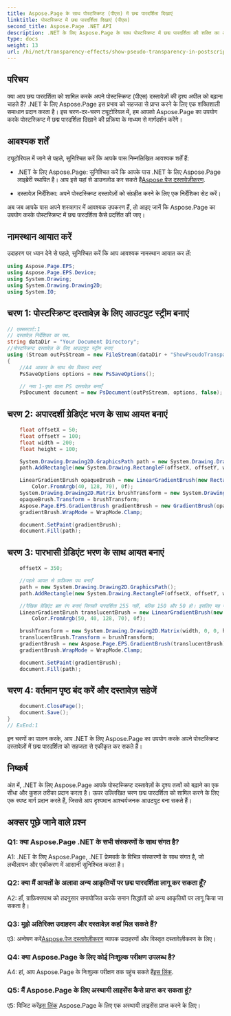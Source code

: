 ```yaml
---
title: Aspose.Page के साथ पोस्टस्क्रिप्ट (पीएस) में छद्म पारदर्शिता दिखाएं
linktitle: पोस्टस्क्रिप्ट में छद्म पारदर्शिता दिखाएं (पीएस)
second_title: Aspose.Page .NET API
description: .NET के लिए Aspose.Page के साथ पोस्टस्क्रिप्ट में छद्म पारदर्शिता की शक्ति का अन्वेषण करें। दृश्यात्मक रूप से आश्चर्यजनक दस्तावेज़ों के लिए हमारी चरण-दर-चरण मार्गदर्शिका का पालन करें।
type: docs
weight: 13
url: /hi/net/transparency-effects/show-pseudo-transparency-in-postscript-ps/
---
```

## परिचय

क्या आप छद्म पारदर्शिता को शामिल करके अपने पोस्टस्क्रिप्ट (पीएस) दस्तावेज़ों की दृश्य अपील को बढ़ाना चाहते हैं? .NET के लिए Aspose.Page इस प्रभाव को सहजता से प्राप्त करने के लिए एक शक्तिशाली समाधान प्रदान करता है। इस चरण-दर-चरण ट्यूटोरियल में, हम आपको Aspose.Page का उपयोग करके पोस्टस्क्रिप्ट में छद्म पारदर्शिता दिखाने की प्रक्रिया के माध्यम से मार्गदर्शन करेंगे।

## आवश्यक शर्तें

ट्यूटोरियल में जाने से पहले, सुनिश्चित करें कि आपके पास निम्नलिखित आवश्यक शर्तें हैं:

- .NET के लिए Aspose.Page: सुनिश्चित करें कि आपके पास .NET के लिए Aspose.Page लाइब्रेरी स्थापित है। आप इसे यहां से डाउनलोड कर सकते हैं[Aspose.पेज दस्तावेज़ीकरण](https://reference.aspose.com/page/net/).

- दस्तावेज़ निर्देशिका: अपने पोस्टस्क्रिप्ट दस्तावेज़ों को संग्रहीत करने के लिए एक निर्देशिका सेट करें।

अब जब आपके पास अपने शस्त्रागार में आवश्यक उपकरण हैं, तो आइए जानें कि Aspose.Page का उपयोग करके पोस्टस्क्रिप्ट में छद्म पारदर्शिता कैसे प्रदर्शित की जाए।

## नामस्थान आयात करें

उदाहरण पर ध्यान देने से पहले, सुनिश्चित करें कि आप आवश्यक नामस्थान आयात कर लें:

```csharp
using Aspose.Page.EPS;
using Aspose.Page.EPS.Device;
using System.Drawing;
using System.Drawing.Drawing2D;
using System.IO;
```

## चरण 1: पोस्टस्क्रिप्ट दस्तावेज़ के लिए आउटपुट स्ट्रीम बनाएं

```csharp
// एक्सस्टार्ट:1
// दस्तावेज़ निर्देशिका का पथ.
string dataDir = "Your Document Directory";
//पोस्टस्क्रिप्ट दस्तावेज़ के लिए आउटपुट स्ट्रीम बनाएं
using (Stream outPsStream = new FileStream(dataDir + "ShowPseudoTransparency_outPS.ps", FileMode.Create))
{
	//A4 आकार के साथ सेव विकल्प बनाएं
	PsSaveOptions options = new PsSaveOptions();

	// नया 1-पृष्ठ वाला PS दस्तावेज़ बनाएँ
	PsDocument document = new PsDocument(outPsStream, options, false);
```

## चरण 2: अपारदर्शी ग्रेडिएंट भरण के साथ आयत बनाएं

```csharp
	float offsetX = 50;
	float offsetY = 100;
	float width = 200;
	float height = 100;

	System.Drawing.Drawing2D.GraphicsPath path = new System.Drawing.Drawing2D.GraphicsPath();
	path.AddRectangle(new System.Drawing.RectangleF(offsetX, offsetY, width, height));

	LinearGradientBrush opaqueBrush = new LinearGradientBrush(new RectangleF(0, 0, 200, 100), Color.FromArgb(0, 0, 0),
		Color.FromArgb(40, 128, 70), 0f);
	System.Drawing.Drawing2D.Matrix brushTransform = new System.Drawing.Drawing2D.Matrix(width, 0, 0, height, offsetX, offsetY);
	opaqueBrush.Transform = brushTransform;
	Aspose.Page.EPS.GradientBrush gradientBrush = new GradientBrush(opaqueBrush);
	gradientBrush.WrapMode = WrapMode.Clamp;

	document.SetPaint(gradientBrush);
	document.Fill(path);
```

## चरण 3: पारभासी ग्रेडिएंट भरण के साथ आयत बनाएं

```csharp
	offsetX = 350;

	//पहले आयत से ग्राफ़िक्स पथ बनाएँ
	path = new System.Drawing.Drawing2D.GraphicsPath();
	path.AddRectangle(new System.Drawing.RectangleF(offsetX, offsetY, width, height));

	//रैखिक ग्रेडिएंट ब्रश रंग बनाएं जिनकी पारदर्शिता 255 नहीं, बल्कि 150 और 50 हो। इसलिए यह पारभासी हैं।
	LinearGradientBrush translucentBrush = new LinearGradientBrush(new RectangleF(0, 0, width, height), Color.FromArgb(150, 0, 0, 0),
		Color.FromArgb(50, 40, 128, 70), 0f);

	brushTransform = new System.Drawing.Drawing2D.Matrix(width, 0, 0, height, offsetX, offsetY);
	translucentBrush.Transform = brushTransform;
	gradientBrush = new Aspose.Page.EPS.GradientBrush(translucentBrush);
	gradientBrush.WrapMode = WrapMode.Clamp;

	document.SetPaint(gradientBrush);
	document.Fill(path);
```

## चरण 4: वर्तमान पृष्ठ बंद करें और दस्तावेज़ सहेजें

```csharp
	document.ClosePage();
	document.Save();
}
// ExEnd:1
```

इन चरणों का पालन करके, आप .NET के लिए Aspose.Page का उपयोग करके अपने पोस्टस्क्रिप्ट दस्तावेज़ों में छद्म पारदर्शिता को सहजता से एकीकृत कर सकते हैं।

## निष्कर्ष

अंत में, .NET के लिए Aspose.Page आपके पोस्टस्क्रिप्ट दस्तावेज़ों के दृश्य तत्वों को बढ़ाने का एक सीधा और कुशल तरीका प्रदान करता है। ऊपर उल्लिखित चरण छद्म पारदर्शिता को शामिल करने के लिए एक स्पष्ट मार्ग प्रदान करते हैं, जिससे आप दृश्यमान आश्चर्यजनक आउटपुट बना सकते हैं।

## अक्सर पूछे जाने वाले प्रश्न

### Q1: क्या Aspose.Page .NET के सभी संस्करणों के साथ संगत है?

A1: .NET के लिए Aspose.Page, .NET फ्रेमवर्क के विभिन्न संस्करणों के साथ संगत है, जो लचीलापन और एकीकरण में आसानी सुनिश्चित करता है।

### Q2: क्या मैं आयतों के अलावा अन्य आकृतियों पर छद्म पारदर्शिता लागू कर सकता हूँ?

A2: हाँ, ग्राफ़िक्सपाथ को तदनुसार समायोजित करके समान सिद्धांतों को अन्य आकृतियों पर लागू किया जा सकता है।

### Q3: मुझे अतिरिक्त उदाहरण और दस्तावेज़ कहां मिल सकते हैं?

 ए3: अन्वेषण करें[Aspose.पेज दस्तावेज़ीकरण](https://reference.aspose.com/page/net/) व्यापक उदाहरणों और विस्तृत दस्तावेज़ीकरण के लिए।

### Q4: क्या Aspose.Page के लिए कोई निःशुल्क परीक्षण उपलब्ध है?

 A4: हां, आप Aspose.Page के निःशुल्क परीक्षण तक पहुंच सकते हैं[इस लिंक](https://releases.aspose.com/).

### Q5: मैं Aspose.Page के लिए अस्थायी लाइसेंस कैसे प्राप्त कर सकता हूं?

 ए5: विजिट करें[इस लिंक](https://purchase.aspose.com/temporary-license/) Aspose.Page के लिए एक अस्थायी लाइसेंस प्राप्त करने के लिए।